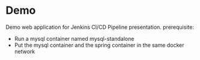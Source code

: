 # Demo
Demo web application for Jenkins CI/CD Pipeline presentation.
prerequisite:
- Run a mysql container named mysql-standalone
- Put the mysql container and the spring container in the same docker network
